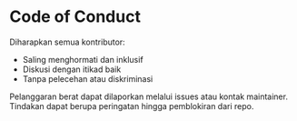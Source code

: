 # Code of Conduct

Diharapkan semua kontributor:
- Saling menghormati dan inklusif
- Diskusi dengan itikad baik
- Tanpa pelecehan atau diskriminasi

Pelanggaran berat dapat dilaporkan melalui issues atau kontak maintainer.
Tindakan dapat berupa peringatan hingga pemblokiran dari repo.
